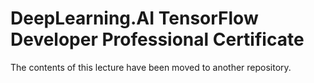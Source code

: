 # DeepLearning.AI TensorFlow Developer Professional Certificate

The contents of this lecture have been moved to another repository.
